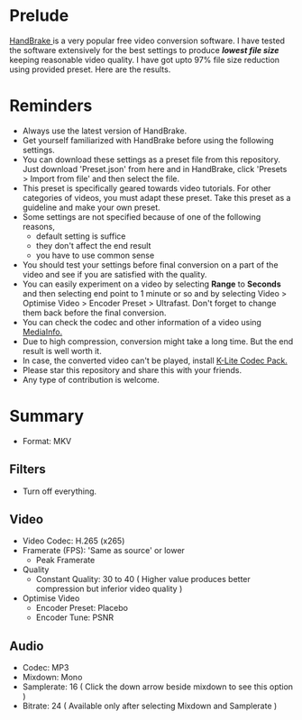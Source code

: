 # Prelude
[ HandBrake ]( https://handbrake.fr/ ) is a very popular free video conversion software. I have tested the software extensively for the best settings to produce _**lowest file size**_ keeping reasonable video quality. I have got upto 97% file size reduction using provided preset. Here are the results.

# Reminders
- Always use the latest version of HandBrake.
- Get yourself familiarized with HandBrake before using the following settings.
- You can download these settings as a preset file from this repository. Just download 'Preset.json' from here and in HandBrake, click 'Presets > Import from file' and then select the file.
- This preset is specifically geared towards video tutorials. For other categories of videos, you must adapt these preset. Take this preset as a guideline and make your own preset.
- Some settings are not specified because of one of the following reasons,
  - default setting is suffice
  - they don't affect the end result
  - you have to use common sense
- You should test your settings before final conversion on a part of the video and see if you are satisfied with the quality.
- You can easily experiment on a video by selecting **Range** to **Seconds** and then selecting end point to 1 minute or so and by selecting Video > Optimise Video > Encoder Preset > Ultrafast. Don't forget to change them back before the final conversion.
- You can check the codec and other information of a video using [ MediaInfo. ]( https://mediaarea.net/en/MediaInfo )
- Due to high compression, conversion might take a long time. But the end result is well worth it.
- In case, the converted video can't be played, install [ K-Lite Codec Pack. ]( http://www.codecguide.com/download_k-lite_codec_pack_basic.htm )
- Please star this repository and share this with your friends.
- Any type of contribution is welcome.

# Summary
- Format: MKV

## Filters
- Turn off everything.

## Video
- Video Codec: H.265 (x265)
- Framerate (FPS): 'Same as source' or lower
  - Peak Framerate
- Quality
  - Constant Quality: 30 to 40 ( Higher value produces better compression but inferior video quality )
- Optimise Video
  - Encoder Preset: Placebo
  - Encoder Tune: PSNR

## Audio
- Codec: MP3
- Mixdown: Mono
- Samplerate: 16 ( Click the down arrow beside mixdown to see this option )
- Bitrate: 24 ( Available only after selecting Mixdown and Samplerate )
